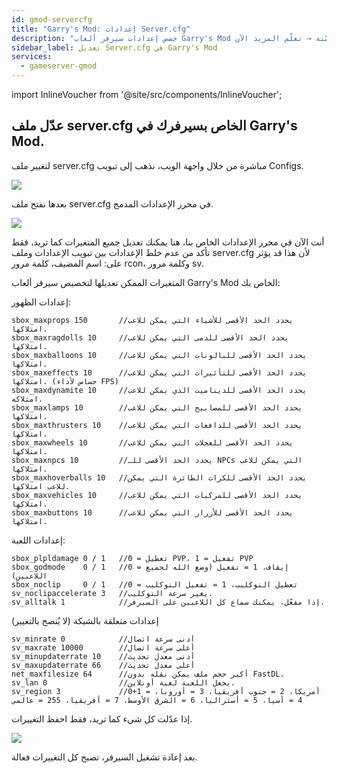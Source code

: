```yaml
---
id: gmod-servercfg
title: "Garry's Mod: إعدادات Server.cfg"
description: "خصص إعدادات سيرفر ألعاب Garry's Mod لتعديل طريقة اللعب وحدود الظهور لتجربة محسّنة → تعلّم المزيد الآن"
sidebar_label: تعديل Server.cfg في Garry's Mod
services:
  - gameserver-gmod
---
```


import InlineVoucher from '@site/src/components/InlineVoucher';

<InlineVoucher />

## عدّل ملف server.cfg الخاص بسيرفرك في Garry's Mod.

لتغيير ملف server.cfg مباشرة من خلال واجهة الويب، نذهب إلى تبويب Configs.

![](https://screensaver01.zap-hosting.com/index.php/s/TNFHX38G5PNpqac/preview)

بعدها نفتح ملف server.cfg في محرر الإعدادات المدمج.

![](https://screensaver01.zap-hosting.com/index.php/s/Pro5QoBBKSQCTdF/preview)

أنت الآن في محرر الإعدادات الخاص بنا، هنا يمكنك تعديل جميع المتغيرات كما تريد، فقط تأكد من عدم خلط الإعدادات بين تبويب الإعدادات وملف server.cfg لأن هذا قد يؤثر على: اسم المضيف، كلمة مرور rcon، وكلمة مرور sv.

المتغيرات الممكن تعديلها لتخصيص سيرفر ألعاب Garry's Mod الخاص بك:

إعدادات الظهور:
```
sbox_maxprops 150		//يحدد الحد الأقصى للأشياء التي يمكن للاعب امتلاكها.
sbox_maxragdolls 10		//يحدد الحد الأقصى للدمى التي يمكن للاعب امتلاكها.
sbox_maxballoons 10		//يحدد الحد الأقصى للبالونات التي يمكن للاعب امتلاكها.
sbox_maxeffects 10		//يحدد الحد الأقصى للتأثيرات التي يمكن للاعب امتلاكها. (حساس لأداء FPS)
sbox_maxdynamite 10		//يحدد الحد الأقصى للديناميت الذي يمكن للاعب امتلاكه.
sbox_maxlamps 10		//يحدد الحد الأقصى للمصابيح التي يمكن للاعب امتلاكها.
sbox_maxthrusters 10	//يحدد الحد الأقصى للدافعات التي يمكن للاعب امتلاكها.
sbox_maxwheels 10		//يحدد الحد الأقصى للعجلات التي يمكن للاعب امتلاكها.
sbox_maxnpcs 10			//يحدد الحد الأقصى للـ NPCs التي يمكن للاعب امتلاكها.
sbox_maxhoverballs 10	//يحدد الحد الأقصى للكرات الطائرة التي يمكن للاعب امتلاكها.
sbox_maxvehicles 10		//يحدد الحد الأقصى للمركبات التي يمكن للاعب امتلاكها.
sbox_maxbuttons 10		//يحدد الحد الأقصى للأزرار التي يمكن للاعب امتلاكها.
```

إعدادات اللعبة:
```
sbox_plpldamage 0 / 1	//0 = تعطيل PVP، 1 = تفعيل PVP
sbox_godmode	0 / 1	//0 = إيقاف، 1 = تفعيل (وضع الله لجميع اللاعبين)
sbox_noclip		0 / 1	//0 = تعطيل النوكليب، 1 = تفعيل النوكليب
sv_noclipaccelerate 3	//يغير سرعة النوكليب.
sv_alltalk 1			//إذا مفعّل، يمكنك سماع كل اللاعبين على السيرفر.
```

إعدادات متعلقة بالشبكة (لا يُنصح بالتغيير)
```
sv_minrate 0			//أدنى سرعة اتصال
sv_maxrate 10000		//أعلى سرعة اتصال
sv_minupdaterrate 10	//أدنى معدل تحديث
sv_maxupdaterrate 66	//أعلى معدل تحديث
net_maxfilesize	64		//أكبر حجم ملف يمكن نقله بدون FastDL.
sv_lan 0				//يجعل اللعبة لعبة أونلاين.
sv_region 3				//0+1 = أمريكا، 2 = جنوب أفريقيا، 3 = أوروبا، 4 = آسيا، 5 = أستراليا، 6 = الشرق الأوسط، 7 = أفريقيا، 255 = عالمي
```

إذا عدّلت كل شيء كما تريد، فقط احفظ التغييرات.

![](https://screensaver01.zap-hosting.com/index.php/s/zpaddQA5EXfSRM3/preview)

بعد إعادة تشغيل السيرفر، تصبح كل التغييرات فعالة.

<InlineVoucher />